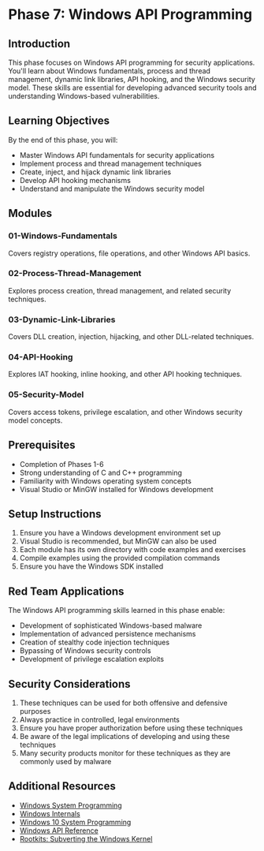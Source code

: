 # Phase 7: Windows API Programming

## Introduction

This phase focuses on Windows API programming for security applications. You'll learn about Windows fundamentals, process and thread management, dynamic link libraries, API hooking, and the Windows security model. These skills are essential for developing advanced security tools and understanding Windows-based vulnerabilities.

## Learning Objectives

By the end of this phase, you will:
- Master Windows API fundamentals for security applications
- Implement process and thread management techniques
- Create, inject, and hijack dynamic link libraries
- Develop API hooking mechanisms
- Understand and manipulate the Windows security model

## Modules

### 01-Windows-Fundamentals
Covers registry operations, file operations, and other Windows API basics.

### 02-Process-Thread-Management
Explores process creation, thread management, and related security techniques.

### 03-Dynamic-Link-Libraries
Covers DLL creation, injection, hijacking, and other DLL-related techniques.

### 04-API-Hooking
Explores IAT hooking, inline hooking, and other API hooking techniques.

### 05-Security-Model
Covers access tokens, privilege escalation, and other Windows security model concepts.

## Prerequisites

- Completion of Phases 1-6
- Strong understanding of C and C++ programming
- Familiarity with Windows operating system concepts
- Visual Studio or MinGW installed for Windows development

## Setup Instructions

1. Ensure you have a Windows development environment set up
2. Visual Studio is recommended, but MinGW can also be used
3. Each module has its own directory with code examples and exercises
4. Compile examples using the provided compilation commands
5. Ensure you have the Windows SDK installed

## Red Team Applications

The Windows API programming skills learned in this phase enable:
- Development of sophisticated Windows-based malware
- Implementation of advanced persistence mechanisms
- Creation of stealthy code injection techniques
- Bypassing of Windows security controls
- Development of privilege escalation exploits

## Security Considerations

1. These techniques can be used for both offensive and defensive purposes
2. Always practice in controlled, legal environments
3. Ensure you have proper authorization before using these techniques
4. Be aware of the legal implications of developing and using these techniques
5. Many security products monitor for these techniques as they are commonly used by malware

## Additional Resources

- [Windows System Programming](https://www.amazon.com/Windows-Programming-Addison-Wesley-Microsoft-Technology/dp/0321657748)
- [Windows Internals](https://docs.microsoft.com/en-us/sysinternals/resources/windows-internals)
- [Windows 10 System Programming](https://www.amazon.com/Windows-System-Programming-Pavel-Yosifovich/dp/1977593372)
- [Windows API Reference](https://docs.microsoft.com/en-us/windows/win32/api/)
- [Rootkits: Subverting the Windows Kernel](https://www.amazon.com/Rootkits-Subverting-Windows-Greg-Hoglund/dp/0321294319)

